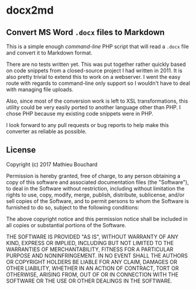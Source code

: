 # docx2md

## Convert MS Word `.docx` files to Markdown

This is a simple enough *command-line* PHP script that will read a `.docx` file and convert it to Markdown format.

There are no tests written yet. This was put together rather quickly based on code snippets from a closed-source project I had written in 2011. It is also pretty trivial to extend this to work on a webserver. I went the easy route with regards to command-line only support so I wouldn't have to deal with managing file uploads.

Also, since most of the conversion work is left to XSL transformations, this utility could be very easily ported to another language other than PHP. I chose PHP because my existing code snippets were in PHP.

I look forward to any pull requests or bug reports to help make this converter as reliable as possible.

## License

Copyright (c) 2017 Mathieu Bouchard

Permission is hereby granted, free of charge, to any person obtaining a copy of this software and associated documentation files (the "Software"), to deal in the Software without restriction, including without limitation the rights to use, copy, modify, merge, publish, distribute, sublicense, and/or sell copies of the Software, and to permit persons to whom the Software is furnished to do so, subject to the following conditions:

The above copyright notice and this permission notice shall be included in all copies or substantial portions of the Software.

THE SOFTWARE IS PROVIDED "AS IS", WITHOUT WARRANTY OF ANY KIND, EXPRESS OR IMPLIED, INCLUDING BUT NOT LIMITED TO THE WARRANTIES OF MERCHANTABILITY, FITNESS FOR A PARTICULAR PURPOSE AND NONINFRINGEMENT. IN NO EVENT SHALL THE AUTHORS OR COPYRIGHT HOLDERS BE LIABLE FOR ANY CLAIM, DAMAGES OR OTHER LIABILITY, WHETHER IN AN ACTION OF CONTRACT, TORT OR OTHERWISE, ARISING FROM, OUT OF OR IN CONNECTION WITH THE SOFTWARE OR THE USE OR OTHER DEALINGS IN THE SOFTWARE.